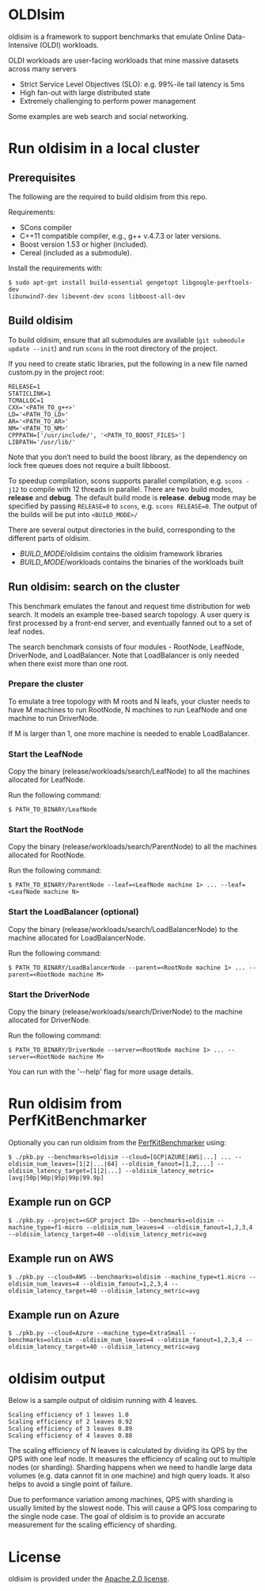# OLDIsim

oldisim is a framework to support benchmarks that emulate Online Data-
Intensive (OLDI) workloads.

OLDI workloads are user-facing workloads that mine massive datasets across many servers
* Strict Service Level Objectives (SLO): e.g. 99%-ile tail latency is 5ms
* High fan-out with large distributed state
* Extremely challenging to perform power management

Some examples are web search and social networking.

# Run oldisim in a local cluster
## Prerequisites

The following are the required to build oldisim from this repo.

Requirements:
* SCons compiler
* C++11 compatible compiler, e.g., g++ v.4.7.3 or later
versions.
* Boost version 1.53 or higher (included).
* Cereal (included as a submodule).

Install the requirements with:
```
$ sudo apt-get install build-essential gengetopt libgoogle-perftools-dev
libunwind7-dev libevent-dev scons libboost-all-dev
```

## Build oldisim

To build oldisim, ensure that all submodules are available (`git
submodule update --init`) and run `scons` in the root directory of the project.

If you need to create static libraries, put the following in a new file named
custom.py in the project root:

```
RELEASE=1
STATICLINK=1
TCMALLOC=1
CXX='<PATH_TO_g++>'
LD='<PATH_TO_LD>'
AR='<PATH_TO_AR>'
NM='<PATH_TO_NM>'
CPPPATH=['/usr/include/', '<PATH_TO_BOOST_FILES>']
LIBPATH='/usr/lib/'
```

Note that you don’t need to build the boost library, as the dependency on lock
free queues does not require a built libboost.

To speedup compilation, scons supports parallel compilation, e.g. `scons
-j12` to compile with 12 threads in parallel. There are two build modes,
**release** and **debug**. The default build mode is **release**.
**debug** mode may be specified by passing `RELEASE=0` to `scons`, e.g. `scons
RELEASE=0`.
The output of the builds will be put into `<BUILD_MODE>/`

There are several output directories in the build, corresponding to the
different parts of oldisim.

+ *BUILD_MODE*/oldisim contains the oldisim framework libraries
+ *BUILD_MODE*/workloads contains the binaries of the workloads built

## Run oldisim: search on the cluster

This benchmark emulates the fanout and request time distribution for web search.
It models an example tree-based search topology. A user query is first processed
by a front-end server, and eventually fanned out to a set of leaf nodes.

The search benchmark consists of four modules - RootNode, LeafNode, DriverNode,
and LoadBalancer. Note that LoadBalancer is only needed when there exist more
than one root.

### Prepare the cluster

To emulate a tree topology with M roots and N leafs, your cluster needs to have
M machines to run RootNode, N machines to run LeafNode and one machine to run
DriverNode.

If M is larger than 1, one more machine is needed to enable LoadBalancer.

### Start the LeafNode

Copy the binary (release/workloads/search/LeafNode) to all the machines
allocated for LeafNode.

Run the following command:
```
$ PATH_TO_BINARY/LeafNode
```

### Start the RootNode

Copy the binary (release/workloads/search/ParentNode) to all the machines
allocated for RootNode.

Run the following command:
```
$ PATH_TO_BINARY/ParentNode --leaf=<LeafNode machine 1> ... --leaf=<LeafNode machine N>
```

### Start the LoadBalancer (optional)

Copy the binary (release/workloads/search/LoadBalancerNode) to the
machine allocated for LoadBalancerNode.

Run the following command:
```
$ PATH_TO_BINARY/LoadBalancerNode --parent=<RootNode machine 1> ... --parent=<RootNode machine M>
```

### Start the DriverNode

Copy the binary (release/workloads/search/DriverNode) to the machine
allocated for DriverNode.

Run the following command:
```
$ PATH_TO_BINARY/DriverNode --server=<RootNode machine 1> ... --server=<RootNode machine M>
```

You can run with the '--help' flag for more usage details.

# Run oldisim from PerfKitBenchmarker
Optionally you can run oldisim from the [PerfKitBenchmarker](https://github.com/GoogleCloudPlatform/PerfKitBenchmarker) using:
```
$ ./pkb.py --benchmarks=oldisim --cloud=[GCP|AZURE|AWS|...] ... --oldisim_num_leaves=[1|2|...|64] --oldisim_fanout=[1,2,...] --oldisim_latency_target=[1|2|...] --oldisim_latency_metric=[avg|50p|90p|95p|99p|99.9p]
```
## Example run on GCP
```
$ ./pkb.py --project=<GCP project ID> --benchmarks=oldisim --machine_type=f1-micro --oldisim_num_leaves=4 --oldisim_fanout=1,2,3,4 --oldisim_latency_target=40 --oldisim_latency_metric=avg
```

## Example run on AWS
```
$ ./pkb.py --cloud=AWS --benchmarks=oldisim --machine_type=t1.micro --oldisim_num_leaves=4 --oldisim_fanout=1,2,3,4 --oldisim_latency_target=40 --oldisim_latency_metric=avg
```

## Example run on Azure
```
$ ./pkb.py --cloud=Azure --machine_type=ExtraSmall --benchmarks=oldisim --oldisim_num_leaves=4 --oldisim_fanout=1,2,3,4 --oldisim_latency_target=40 --oldisim_latency_metric=avg
```
# oldisim output
Below is a sample output of oldisim running with 4 leaves.
```
Scaling efficiency of 1 leaves 1.0 
Scaling efficiency of 2 leaves 0.92 
Scaling efficiency of 3 leaves 0.89 
Scaling efficiency of 4 leaves 0.88 
```
The scaling efficiency of N leaves is calculated by dividing its QPS by the QPS with one leaf node. It measures the efficiency of scaling out to multiple nodes (or sharding). Sharding happens when we need to handle large data volumes (e.g. data cannot fit in one machine) and high query loads. It also helps to avoid a single point of failure.  

Due to performance variation among machines, QPS with sharding is usually limited by the slowest node. This will cause a QPS loss comparing to the single node case. The goal of oldisim is to provide an accurate measurement for the scaling efficiency of sharding. 

# License

oldisim is provided under the [Apache 2.0 license](LICENSE.txt).
